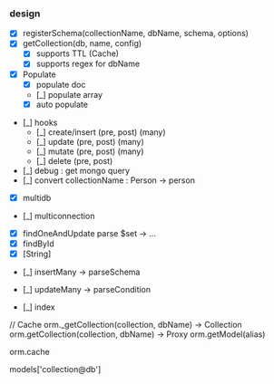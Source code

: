 ### design

* [x] registerSchema(collectionName, dbName, schema, options)
* [x] getCollection(db, name, config)
    * [x] supports TTL (Cache)
    * [x] supports regex for dbName
* [x] Populate
    * [x] populate doc
    * [_] populate array
    * [x] auto populate
* [_] hooks
    * [_] create/insert (pre, post) (many)
    * [_] update (pre, post) (many)
    * [_] mutate (pre, post) (many)
    * [_] delete (pre, post)
* [_] debug : get mongo query     
* [_] convert collectionName : Person -> person
* [x] multidb  
* [_] multiconnection 
* [x] findOneAndUpdate parse $set -> ... 
* [x] findById
* [x] [String]
* [_] insertMany -> parseSchema
* [_] updateMany -> parseCondition

* [_] index


// Cache
orm._getCollection(collection, dbName) -> Collection
orm.getCollection(collection, dbName) -> Proxy
orm.getModel(alias)

orm.cache 

models['collection@db']


